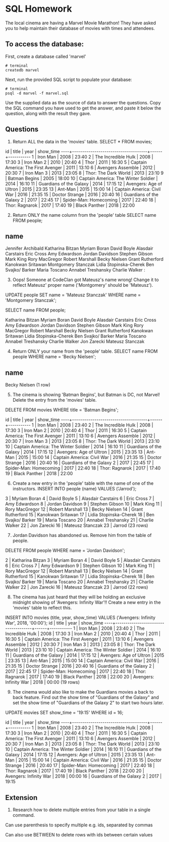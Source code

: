 # SQL Homework

The local cinema are having a Marvel Movie Marathon! They have asked you to help maintain their database of movies with times and attendees.

## To access the database:

First, create a database called 'marvel'

```
# terminal
createdb marvel
```

Next, run the provided SQL script to populate your database:

```
# terminal
psql -d marvel -f marvel.sql
```

Use the supplied data as the source of data to answer the questions. Copy the SQL command you have used to get the answer, and paste it below the question, along with the result they gave.

## Questions

1.  Return ALL the data in the 'movies' table.
SELECT * FROM movies;

id |                title                | year | show_time 
----+-------------------------------------+------+-----------
1 | Iron Man                            | 2008 | 23:40
2 | The Incredible Hulk                 | 2008 | 17:30
3 | Iron Man 2                          | 2010 | 20:40
4 | Thor                                | 2011 | 16:30
5 | Captain America: The First Avenger  | 2011 | 13:10
6 | Avengers Assemble                   | 2012 | 20:30
7 | Iron Man 3                          | 2013 | 23:05
8 | Thor: The Dark World                | 2013 | 23:10
9 | Batman Begins                       | 2005 | 18:00
10 | Captain America: The Winter Soldier | 2014 | 16:10
11 | Guardians of the Galaxy             | 2014 | 17:15
12 | Avengers: Age of Ultron             | 2015 | 23:35
13 | Ant-Man                             | 2015 | 15:00
14 | Captain America: Civil War          | 2016 | 21:35
15 | Doctor Strange                      | 2016 | 20:40
16 | Guardians of the Galaxy 2           | 2017 | 22:45
17 | Spider-Man: Homecoming              | 2017 | 22:40
18 | Thor: Ragnarok                      | 2017 | 17:40
19 | Black Panther                       | 2018 | 22:00

2.  Return ONLY the name column from the 'people' table
SELECT name FROM people;

name          
------------------------
Jennifer Archibald
Katharina Bitzan
Myriam Boran
David Boyle
Alasdair Carstairs
Eric Cross
Amy Edwardson
Jordan Davidson
Stephen Gibson
Mark King
Rory MacGregor
Robert Marshall
Becky Nielsen
Grant Rutherford
Kanokwan Sritawan
Montgomery Stanczak
Lidia Stopinska-Cherek
Ben Svajko/ Barker
Maria Toscano
Annabel Treshansky
Charlie Walker
:


3.  Oops! Someone at CodeClan got Mateusz's name wrong! Change it to reflect Mateusz' proper name ('Montgomery' should be 'Mateusz').

UPDATE people SET name = 'Mateusz Stanczak' WHERE name = 'Montgomery Stanczak';

SELECT name FROM people;  

Katharina Bitzan
Myriam Boran
David Boyle
Alasdair Carstairs
Eric Cross
Amy Edwardson
Jordan Davidson
Stephen Gibson
Mark King
Rory MacGregor
Robert Marshall
Becky Nielsen
Grant Rutherford
Kanokwan Sritawan
Lidia Stopinska-Cherek
Ben Svajko/ Barker
Maria Toscano
Annabel Treshansky
Charlie Walker
Jon Zarecki
Mateusz Stanczak

4.  Return ONLY your name from the 'people' table.
SELECT name FROM people WHERE name = 'Becky Nielsen';  

name      
---------------
Becky Nielsen
(1 row)

5.  The cinema is showing 'Batman Begins', but Batman is DC, not Marvel! Delete the entry from the 'movies' table.

DELETE FROM movies WHERE title = 'Batman Begins';


id |                title                | year | show_time 
----+-------------------------------------+------+-----------
1 | Iron Man                            | 2008 | 23:40
2 | The Incredible Hulk                 | 2008 | 17:30
3 | Iron Man 2                          | 2010 | 20:40
4 | Thor                                | 2011 | 16:30
5 | Captain America: The First Avenger  | 2011 | 13:10
6 | Avengers Assemble                   | 2012 | 20:30
7 | Iron Man 3                          | 2013 | 23:05
8 | Thor: The Dark World                | 2013 | 23:10
10 | Captain America: The Winter Soldier | 2014 | 16:10
11 | Guardians of the Galaxy             | 2014 | 17:15
12 | Avengers: Age of Ultron             | 2015 | 23:35
13 | Ant-Man                             | 2015 | 15:00
14 | Captain America: Civil War          | 2016 | 21:35
15 | Doctor Strange                      | 2016 | 20:40
16 | Guardians of the Galaxy 2           | 2017 | 22:45
17 | Spider-Man: Homecoming              | 2017 | 22:40
18 | Thor: Ragnarok                      | 2017 | 17:40
19 | Black Panther                       | 2018 | 22:00


6.  Create a new entry in the 'people' table with the name of one of the instructors.
INSERT INTO people (name) VALUES ('Jarrod');

3 | Myriam Boran
4 | David Boyle
5 | Alasdair Carstairs
6 | Eric Cross
7 | Amy Edwardson
8 | Jordan Davidson
9 | Stephen Gibson
10 | Mark King
11 | Rory MacGregor
12 | Robert Marshall
13 | Becky Nielsen
14 | Grant Rutherford
15 | Kanokwan Sritawan
17 | Lidia Stopinska-Cherek
18 | Ben Svajko/ Barker
19 | Maria Toscano
20 | Annabel Treshansky
21 | Charlie Walker
22 | Jon Zarecki
16 | Mateusz Stanczak
23 | Jarrod
(23 rows)

7.  Jordan Davidson has abandoned us. Remove him from the table of people.

DELETE FROM people WHERE name = 'Jordan Davidson';

2 | Katharina Bitzan
3 | Myriam Boran
4 | David Boyle
5 | Alasdair Carstairs
6 | Eric Cross
7 | Amy Edwardson
9 | Stephen Gibson
10 | Mark King
11 | Rory MacGregor
12 | Robert Marshall
13 | Becky Nielsen
14 | Grant Rutherford
15 | Kanokwan Sritawan
17 | Lidia Stopinska-Cherek
18 | Ben Svajko/ Barker
19 | Maria Toscano
20 | Annabel Treshansky
21 | Charlie Walker
22 | Jon Zarecki
16 | Mateusz Stanczak
23 | Jarrod
(22 rows)


8.  The cinema has just heard that they will be holding an exclusive midnight showing of 'Avengers: Infinity War'!! Create a new entry in the 'movies' table to reflect this.

INSERT INTO movies (title, year, show_time) VALUES ('Avengers: Infinity War', 2018, '00:00');
id |                title                | year | show_time 
----+-------------------------------------+------+-----------
1 | Iron Man                            | 2008 | 23:40
2 | The Incredible Hulk                 | 2008 | 17:30
3 | Iron Man 2                          | 2010 | 20:40
4 | Thor                                | 2011 | 16:30
5 | Captain America: The First Avenger  | 2011 | 13:10
6 | Avengers Assemble                   | 2012 | 20:30
7 | Iron Man 3                          | 2013 | 23:05
8 | Thor: The Dark World                | 2013 | 23:10
10 | Captain America: The Winter Soldier | 2014 | 16:10
11 | Guardians of the Galaxy             | 2014 | 17:15
12 | Avengers: Age of Ultron             | 2015 | 23:35
13 | Ant-Man                             | 2015 | 15:00
14 | Captain America: Civil War          | 2016 | 21:35
15 | Doctor Strange                      | 2016 | 20:40
16 | Guardians of the Galaxy 2           | 2017 | 22:45
17 | Spider-Man: Homecoming              | 2017 | 22:40
18 | Thor: Ragnarok                      | 2017 | 17:40
19 | Black Panther                       | 2018 | 22:00
20 | Avengers: Infinity War              | 2018 | 00:00
(19 rows)



9.  The cinema would also like to make the Guardians movies a back to back feature. Find out the show time of "Guardians of the Galaxy" and set the show time of "Guardians of the Galaxy 2" to start two hours later.

UPDATE movies SET show_time = '19:15' WHERE id = 16;

id |                title                | year | show_time 
----+-------------------------------------+------+-----------
1 | Iron Man                            | 2008 | 23:40
2 | The Incredible Hulk                 | 2008 | 17:30
3 | Iron Man 2                          | 2010 | 20:40
4 | Thor                                | 2011 | 16:30
5 | Captain America: The First Avenger  | 2011 | 13:10
6 | Avengers Assemble                   | 2012 | 20:30
7 | Iron Man 3                          | 2013 | 23:05
8 | Thor: The Dark World                | 2013 | 23:10
10 | Captain America: The Winter Soldier | 2014 | 16:10
11 | Guardians of the Galaxy             | 2014 | 17:15
12 | Avengers: Age of Ultron             | 2015 | 23:35
13 | Ant-Man                             | 2015 | 15:00
14 | Captain America: Civil War          | 2016 | 21:35
15 | Doctor Strange                      | 2016 | 20:40
17 | Spider-Man: Homecoming              | 2017 | 22:40
18 | Thor: Ragnarok                      | 2017 | 17:40
19 | Black Panther                       | 2018 | 22:00
20 | Avengers: Infinity War              | 2018 | 00:00
16 | Guardians of the Galaxy 2           | 2017 | 19:15


## Extension

1.  Research how to delete multiple entries from your table in a single command.

Can use parenthesis to specify multiple e.g. ids, separated by commas

Can also use BETWEEN to delete rows with ids between certain values
